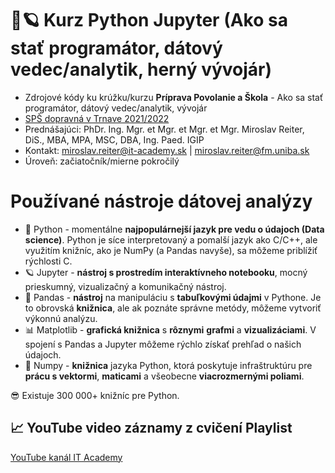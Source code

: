 # 🐍🪐 Kurz Python Jupyter (Ako sa stať programátor, dátový vedec/analytik, herný vývojár)
* Zdrojové kódy ku krúžku/kurzu **Príprava Povolanie a Škola** - Ako sa stať programátor, dátový vedec/analytik, vývojár
* [SPŠ dopravná v Trnave 2021/2022](https://www.spsdtt.sk/)
* Prednášajúci: PhDr. Ing. Mgr. et Mgr. et Mgr. et Mgr. Miroslav Reiter, DiS., MBA, MPA, MSC, DBA, Ing. Paed. IGIP 
* Kontakt: miroslav.reiter@it-academy.sk | miroslav.reiter@fm.uniba.sk 
* Úroveň: začiatočník/mierne pokročilý

# Používané nástroje dátovej analýzy
- 🐍 Python - momentálne **najpopulárnejší jazyk pre vedu o údajoch (Data science)**. Python je síce interpretovaný a pomalší jazyk ako C/C++, ale využitím knižníc, ako je NumPy (a Pandas navyše), sa môžeme priblížiť rýchlosti C.
- 🪐 Jupyter - **nástroj s prostredím interaktívneho notebooku**, mocný prieskumný, vizualizačný a komunikačný nástroj.
- 🐼 Pandas - **nástroj** na manipuláciu s **tabuľkovými údajmi** v Pythone. Je to obrovská **knižnica**, ale ak poznáte správne metódy, môžeme vytvoriť výkonnú analýzu.
- 📊 Matplotlib - **grafická knižnica** s **rôznymi** **grafmi** a **vizualizáciami**. V spojení s Pandas a Jupyter môžeme rýchlo získať prehľad o našich údajoch.
- 🚀 Numpy - **knižnica** jazyka Python, ktorá poskytuje infraštruktúru pre **prácu s vektormi**, **maticami** a všeobecne **viacrozmernými poliami**.

😎 Existuje 300 000+ knižníc pre Python.

## 📈 YouTube video záznamy z cvičení Playlist
[YouTube kanál IT Academy](https://www.youtube.com/watch?v=grSMqteTd40&list=PLIu_ZdHo7Pk-_RYGTUL0NutnK3ljsCHVX)


